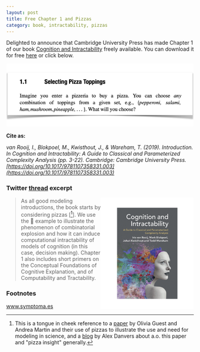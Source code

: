```yaml
---
layout: post
title: Free Chapter 1 and Pizzas
category: book, intractability, pizzas
---
```


Delighted to announce that Cambridge University Press has made Chapter 1 of our book [Cognition and Intractability](https://www.cambridge.org/core/books/cognition-and-intractability/2FC21B94CCCFBBD1E11A2D30D4503A23) freely available. You can download it for free [here](https://www.cambridge.org/core/books/cognition-and-intractability/introduction/2FBB76A42417F33C409A2EAD17C15046) or click below.

[![book](/images/CH1_start.png "Book")](https://www.cambridge.org/core/services/aop-cambridge-core/content/view/2FBB76A42417F33C409A2EAD17C15046/9781107043992c1_3-22.pdf/introduction.pdf)

**Cite as:**

_van Rooij, I., Blokpoel, M., Kwisthout, J., & Wareham, T. (2019). Introduction. In Cognition and Intractability: A Guide to Classical and Parameterized Complexity Analysis (pp. 3-22). Cambridge: Cambridge University Press. [https://doi.org/10.1017/9781107358331.003](https://doi.org/10.1017/9781107358331.003)_

### Twitter [thread](https://twitter.com/IrisVanRooij/status/1256687546442100739) excerpt

><img align="right" width="250"  src="/images/book_cover_small.png">  As all good modeling introductions, the book starts by considering pizzas [[^1]]. We use the :pizza: example to illustrate the phenomenon of combinatorial explosion and how it can induce computational intractability of models of cognition (in this case, decision making). Chapter 1 also includes short primers on the Conceptual Foundations of Cognitive Explanation, and of Computability and Tractability.

### Footnotes
[^1]: This is a tongue in cheek reference to a [paper](https://psyarxiv.com/rybh9/) by Olivia Guest and Andrea Martin and their use of pizzas to illustrate the use and need for modeling in science, and a [blog](https://www.psychologytoday.com/intl/blog/how-do-you-know/202004/what-is-the-pizza-problem-in-psychology-research) by Alex Danvers about a.o. this paper and "pizza insight" generally.


<a href='https://www.symptoma.es/'>www.symptoma.es</a> <script type='text/javascript' src='https://www.freevisitorcounters.com/auth.php?id=ffbbfa98da26dd5367373b4d525961f859ebeefb'></script>
<script type="text/javascript" src="https://www.freevisitorcounters.com/en/home/counter/746882/t/4"></script>
